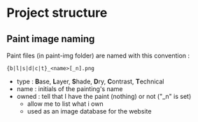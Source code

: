 # Project structure

## Paint image naming
Paint files (in paint-img folder) are named with this convention :  
```
{b|l|s|d|c|t}_<name>[_n].png
```
- type : **B**ase, **L**ayer, **S**hade, **D**ry, **C**ontrast, **T**echnical
- name : initials of the painting's name 
- owned : tell that I have the paint (nothing) or not ("_n" is set)
  - allow me to list what i own
  - used as an image database for the website
